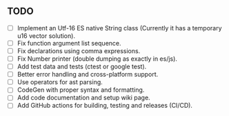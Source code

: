 ## TODO

- [ ] Implement an Utf-16 ES native String class (Currently it has a temporary u16 vector solution).
- [ ] Fix function argument list sequence.
- [ ] Fix declarations using comma expressions.
- [ ] Fix Number printer (double dumping as exactly in es/js).
- [ ] Add test data and tests (ctest or google test).
- [ ] Better error handling and cross-platform support.
- [ ] Use operators for ast parsing.
- [ ] CodeGen with proper syntax and formatting.
- [ ] Add code documentation and setup wiki page.
- [ ] Add GitHub actions for building, testing and releases (CI/CD).